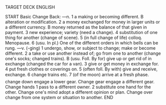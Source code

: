 TARGET DECK
ENGLISH

START
Basic
Change
Back: —n. 1 a making or becoming different. B alteration or modification. 2 a money exchanged for money in larger units or a different currency. B money returned as the balance of that given in payment. 3 new experience; variety (need a change). 4 substitution of one thing for another (change of scene). 5 (in full change of life) colloq. Menopause. 6 (usu. In pl.) One of the different orders in which bells can be rung. —v. (-ging) 1 undergo, show, or subject to change; make or become different. 2 a take or use another instead of; go from one to another (change one's socks; changed trains). B (usu. Foll. By for) give up or get rid of in exchange (changed the car for a van). 3 give or get money in exchange for. 4 put fresh clothes or coverings on. 5 (often foll. By with) give and receive, exchange. 6 change trains etc. 7 (of the moon) arrive at a fresh phase.  change down engage a lower gear. Change gear engage a different gear. Change hands 1 pass to a different owner. 2 substitute one hand for the other. Change one's mind adopt a different opinion or plan. Change over change from one system or situation to another.
END
